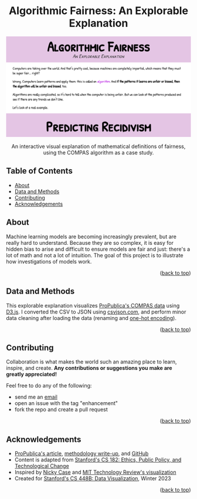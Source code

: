 <!--
# Steven G. Opferman | steven.g.opferman@gmail.com
# My personal template for README.md files, because I'm lazy :P
# Adapted from:
#   https://github.com/othneildrew/Best-README-Template/
#   https://github.com/kylelobo/The-Documentation-Compendium/
-->

<h1 align="center">Algorithmic Fairness: An Explorable Explanation</h1>
<div id="top"></div>

<p align="center">
  <a href="https://thefirstquestion.github.io/algorithmic-fairness-explorable-explanation/" target="_blank"
      rel="noopener noreferrer">
 <img src="./.github/screenshot.png" alt="Project logo"></a>
</p>

<p align="center">
An interactive visual explanation of mathematical definitions of fairness, using the COMPAS algorithm as a case study.
<br>
</p>

## Table of Contents

- [About](#about)
- [Data and Methods](#data_and_methods)
- [Contributing](#contributing)
- [Acknowledgements](#acknowledgements)

## About <a name="about"></a>

Machine learning models are becoming increasingly prevalent, but are really hard to understand. Because they are so complex, it is easy for hidden bias to arise and difficult to ensure models are fair and just: there's a lot of math and not a lot of intuition. The goal of this project is to illustrate how investigations of models work.

<p align="right">(<a href="#top">back to top</a>)</p>

## Data and Methods <a name="data_and_methods"></a>

This explorable explanation visualizes [ProPublica's COMPAS data](https://github.com/propublica/compas-analysis/blob/master/compas-scores-two-years.csv) using [D3.js](https://d3js.org/). I converted the CSV to JSON using [csvjson.com](https://csvjson.com/csv2json), and perform minor data cleaning after loading the data (renaming and [one-hot encoding](https://en.wikipedia.org/wiki/One-hot)).

<p align="right">(<a href="#top">back to top</a>)</p>

## Contributing <a name="contributing"></a>

Collaboration is what makes the world such an amazing place to learn, inspire, and create. **Any contributions or suggestions you make are greatly appreciated!**

Feel free to do any of the following:

- send me an [email](mailto:steven.g.opferman@gmail.com)
- open an issue with the tag "enhancement"
- fork the repo and create a pull request

<p align="right">(<a href="#top">back to top</a>)</p>

## Acknowledgements <a name="acknowledgements"></a>

- [ProPublica's article](https://www.propublica.org/article/machine-bias-risk-assessments-in-criminal-sentencing), [methodology write-up](https://www.propublica.org/article/how-we-analyzed-the-compas-recidivism-algorithm), and [GitHub](https://github.com/propublica/compas-analysis)
- Content is adapted from [Stanford's CS 182: Ethics, Public Policy, and Technological Change](https://web.stanford.edu/class/cs182/)
- Inspired by [Nicky Case](https://ncase.me/) and [MIT Technology Review's visualization](https://www.technologyreview.com/2019/10/17/75285/ai-fairer-than-judge-criminal-risk-assessment-algorithm/)
- Created for [Stanford's CS 448B: Data Visualization](https://cs448b.subramonyam.com/), Winter 2023

<p align="right">(<a href="#top">back to top</a>)</p>
